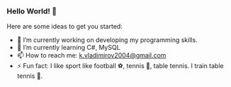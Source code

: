 ### Hello World! 👋


Here are some ideas to get you started:

- 🔭 I’m currently working on developing my programming skills.
- 🌱 I’m currently learning C#, MySQL
- 📫 How to reach me: k.vladimirov2004@gmail.com
- ⚡ Fun fact: I like sport like football ⚽, tennis 🎾, table tennis. I train table tennis 🏓.

